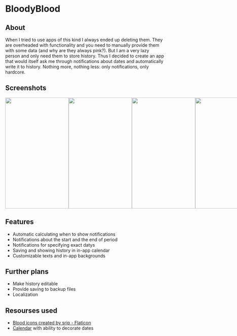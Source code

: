# BloodyBlood

## About
When I tried to use apps of this kind I always ended up deleting them. They are overheaded with functionality and you need to manually provide them with some data (and why are they always pink?). But I am a very lazy person and only need them to store history. Thus I decided to create an app that would itself ask me through notifications about dates and automatically write it to history. Nothing more, nothing less: only notifications, only hardcore.

## Screenshots

<div style="display:flex; flex-direction:row;" align="center">
  <img src="https://user-images.githubusercontent.com/45975127/205145323-8f283c14-ec55-4def-940e-2f32f16acd87.png" width="200" height="350"/>
  <img src="https://user-images.githubusercontent.com/45975127/205145356-184d80e7-53e8-48ae-8a93-a27ae41507c1.png" width="200" height="350"/>
  <img src="https://user-images.githubusercontent.com/45975127/205145357-31461823-3d3b-4ffe-9435-12f93b2ac384.png" width="200" height="350"/>
  <img src="https://user-images.githubusercontent.com/45975127/205145358-fa8ce9b3-b719-4a54-b15c-aa44946e345a.png" width="200" height="350"/>
</div>

## Features
- Automatic calculating when to show notifications
- Notifications about the start and the end of period
- Notifications for specifying exact datys
- Saving and showing history in in-app calendar
- Customizable texts and in-app backgrounds

## Further plans
- Make history editable
- Provide saving to backup files
- Localization

## Resourses used
- <a href="https://www.flaticon.com/free-icons/blood" title="blood icons">Blood icons created by srip - Flaticon</a>
- <a href="https://github.com/prolificinteractive/material-calendarview">Calendar</a> with ability to decorate dates
